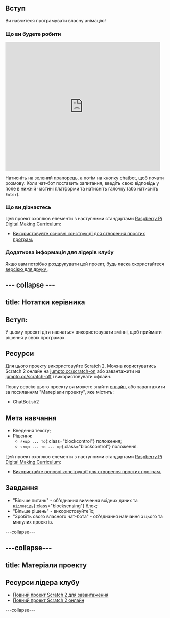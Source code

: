 ## Вступ

Ви навчитеся програмувати власну анімацію!

### Що ви будете робити

<div class="scratch-preview">
  <iframe allowtransparency="true" width="485" height="402" src="https://scratch.mit.edu/projects/embed/26762091/?autostart=false" frameborder="0"></iframe>
</div>

Натисніть на зелений прапорець, а потім на кнопку chatbot, щоб почати розмову. Коли чат-бот поставить запитання, введіть свою відповідь у поле в нижній частині платформи та натисніть галочку (або натисніть `Enter`).

### Що ви дізнаєтесь

Цей проект охоплює елементи з наступними стандартами [Raspberry Pi Digital Making Curriculum](http://rpf.io/curriculum):

+ [Використовуйте основні конструкції для створення простих програм.](https://www.raspberrypi.org/curriculum/programming/creator)

### Додаткова інформація для лідерів клубу

Якщо вам потрібно роздрукувати цей проект, будь ласка скористайтеся [ версією для друку ](https://projects.raspberrypi.org/en/projects/chatbot/print).

## \--- collapse \---

## title: Нотатки керівника

## Вступ:

У цьому проекті діти навчаться використовувати змінні, щоб приймати рішення у своїх програмах.

## Ресурси

Для цього проекту використовуйте Scratch 2. Можна користуватись Scratch 2 онлайн на [jumpto.cc/scratch-on](http://jumpto.cc/scratch-on) або завантажити на [jumpto.cc/scratch-off](http://jumpto.cc/scratch-off) і використовувати офлайн.

Повну версію цього проекту ви можете знайти [онлайн](http://scratch.mit.edu/projects/26762091/#editor), або завантажити за посиланням "Матеріали проекту", яке містить:

+ ChatBot.sb2

## Мета навчання

+ Введення тексту;
+ Рішення: 
    + `якщо ... то`{:class="blockcontrol"} положення;
    + `якщо ... то ... ще`{:class="blockcontrol"} положення.

Цей проект охоплює елементи з наступними стандартами [Raspberry Pi Digital Making Curriculum](http://rpf.io/curriculum):

+ [Використайте основні конструкції для створення простих програм.](https://www.raspberrypi.org/curriculum/programming/creator)

## Завдання

+ "Більше питань" - об'єднання вивчення вхідних даних та `відповідь`{:class="blocksensing"} блок;
+ "Більше рішень" - використовуйте їх;
+ "Зробіть свого власного чат-бота" - об'єднання навчання з цього та минулих проектів.

\---collapse\---

## \---collapse\---

## title: Матеріали проекту

## Ресурси лідера клубу

+ [Повний проект Scratch 2 для завантаження](resources/ChatBot.sb2)
+ [Повний проект Scratch 2 онлайн](http://scratch.mit.edu/projects/26762091/#editor)

\---collapse\---